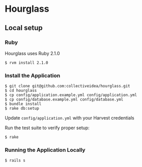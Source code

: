 # Hourglass

## Local setup

### Ruby

Hourglass uses Ruby 2.1.0

```
$ rvm install 2.1.0
```

### Install the Application

```
$ git clone git@github.com:collectiveidea/hourglass.git
$ cd hourglass
$ cp config/application.example.yml config/application.yml
$ cp config/database.example.yml config/database.yml
$ bundle install
$ rake db:setup
```

Update `config/application.yml` with your Harvest credentials

Run the test suite to verify proper setup:

```
$ rake
```

### Running the Application Locally

```
$ rails s
```


